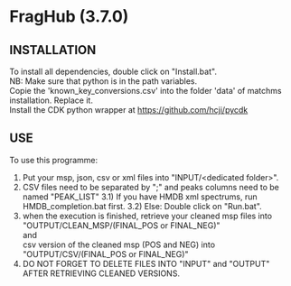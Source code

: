 # FragHub  (3.7.0)



## INSTALLATION

To install all dependencies, double click on "Install.bat".<br>
NB: Make sure that python is in the path variables.<br>
Copie the 'known_key_conversions.csv' into the folder 'data' of matchms installation. Replace it.<br>
Install the CDK python wrapper at https://github.com/hcji/pycdk

## USE

To use this programme:

1) Put your msp, json, csv or xml files into "INPUT/\<dedicated folder\>".
2) CSV files need to be separated by ";" and peaks columns need to be named "PEAK_LIST"
3.1) If you have HMDB xml spectrums, run HMDB_completion.bat first.
3.2) Else: Double click on "Run.bat".
4) when the execution is finished, retrieve your cleaned msp files into <br>"OUTPUT/CLEAN_MSP/(FINAL_POS or FINAL_NEG)"<br>and<br>csv version of the cleaned msp (POS and NEG) into<br>"OUTPUT/CSV/(FINAL_POS or FINAL_NEG)"
5) DO NOT FORGET TO DELETE FILES INTO "INPUT" and "OUTPUT" AFTER RETRIEVING CLEANED VERSIONS.